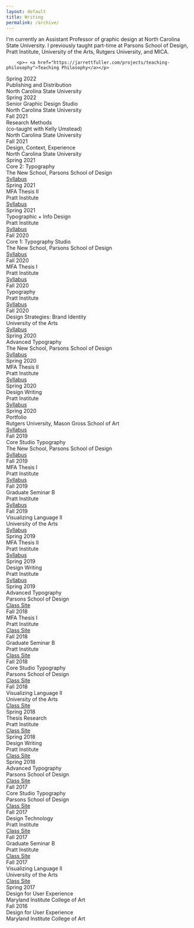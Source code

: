```yaml
---
layout: default
title: Writing
permalink: /archive/
---
```


<div class="about-intro">
        <p>I'm currently an Assistant Professor of graphic design at North Carolina State University. I previously taught part-time at Parsons School of Design, Pratt Institute, University of the Arts, Rutgers University, and MICA.</p>

        <p>→ <a href="https://jarrettfuller.com/projects/teaching-philosophy">Teaching Philosophy</a></p>

</div>

<main class="archive-preview">

<div class="object">
        <div class="term">Spring 2022</div>
        <div class="class">Publishing and Distribution</div>
        <div class="school">North Carolina State University</div>
        <div class="term"></div>
</div>

<div class="object">
        <div class="term">Spring 2022</div>
        <div class="class">Senior Graphic Design Studio</div>
        <div class="school">North Carolina State University</div>
        <div class="term"></div>
</div>

<div class="object">
        <div class="term">Fall 2021</div>
        <div class="class">Research Methods<br> (co-taught with Kelly Umstead)</div>
        <div class="school">North Carolina State University</div>
        <div class="term"></div>
</div>

<div class="object">
        <div class="term">Fall 2021</div>
        <div class="class">Design, Context, Experience</div>
        <div class="school">North Carolina State University</div>
        <div class="term"></div>
</div>

<div class="object">
        <div class="term">Spring 2021</div>
        <div class="class">Core 2: Typography</div>
        <div class="school">The New School, Parsons School of Design</div>
        <div class="term"><a href="https://docs.google.com/document/d/1Fw_-ZV9EGxyzGqwXXzigQ8YHOKPHU8Lli_tSo7Jv8B8/edit?usp=sharing">Syllabus <i class="far fa-external-link-alt"></i></a></div>
</div>

<div class="object">
        <div class="term">Spring 2021</div>
        <div class="class">MFA Thesis II</div>
        <div class="school">Pratt Institute</div>
        <div class="term"> <a href="https://docs.google.com/document/d/1ruQdljlQD39kPs9Ih88_a3TFEvPo32H21qUi7g8cZyw/edit?usp=sharing">Syllabus <i class="far fa-external-link-alt"></i></a></div>
</div>

<div class="object">
        <div class="term">Spring 2021</div>
        <div class="class">Typographic + Info Design</div>
        <div class="school">Pratt Institute</div>
        <div class="term"> <a href="https://docs.google.com/document/d/1EWpTAEkf5fvQ_bzmLAxipfuU8ZF97hbMHLMkEjijjDM/edit?usp=sharing">Syllabus <i class="far fa-external-link-alt"></i></a></div>
</div>

<div class="object">
                        <div class="term">Fall 2020</div>
            <div class="class">Core 1: Typography Studio </div>
            <div class="school">The New School, Parsons School of Design</div>
            <div class="term"><a href="https://docs.google.com/document/d/1Fw_-ZV9EGxyzGqwXXzigQ8YHOKPHU8Lli_tSo7Jv8B8/edit?usp=sharing">Syllabus <i class="far fa-external-link-alt"></i></a></div>
</div>

<div class="object">
                        <div class="term">Fall 2020</div>
            <div class="class">MFA Thesis I</div>
            <div class="school">Pratt Institute</div>
            <div class="term"><a href="https://docs.google.com/document/d/1ruQdljlQD39kPs9Ih88_a3TFEvPo32H21qUi7g8cZyw/edit?usp=sharing">Syllabus <i class="far fa-external-link-alt"></i></a></div>
</div>

<div class="object">
                        <div class="term">Fall 2020</div>
            <div class="class">Typography</div>
            <div class="school">Pratt Institute</div>
            <div class="term"><a href="https://docs.google.com/document/d/1EWpTAEkf5fvQ_bzmLAxipfuU8ZF97hbMHLMkEjijjDM/edit?usp=sharing">Syllabus <i class="far fa-external-link-alt"></i></a></div>
</div>

<div class="object">
                        <div class="term">Fall 2020</div>
            <div class="class">Design Strategies: Brand Identity</div>
            <div class="school">University of the Arts</div>
            <div class="term"><a href="https://docs.google.com/document/d/1ed4yQOf7wlxQXFYgQs3D9B4kgWi2tiOzxB09q4WW-U8/edit?usp=sharing">Syllabus <i class="far fa-external-link-alt"></i></a></div>
</div>

<div class="object">
                        <div class="term">Spring 2020</div>
            <div class="class">Advanced Typography</div>
            <div class="school">The New School, Parsons School of Design</div>
            <div class="term"><a href="https://drive.google.com/open?id=1nJyzvj3U1CpSWa89MVBcJZMhneIJUYdekyLynw9W2NM">Syllabus <i class="far fa-external-link-alt"></i></a></div>
</div>

<div class="object">
                        <div class="term">Spring 2020</div>
            <div class="class">MFA Thesis II</div>
            <div class="school">Pratt Institute</div>
            <div class="term"><a href="https://drive.google.com/open?id=11PS7J4WrRWXzo83xBMQCd5bT7aSbE31BHZuts1OoPqI">Syllabus <i class="far fa-external-link-alt"></i></a></div>
</div>

<div class="object">
                        <div class="term">Spring 2020</div>
            <div class="class">Design Writing</div>
            <div class="school">Pratt Institute</div>
            <div class="term"><a href="https://drive.google.com/open?id=1VjVNCY337h59CDes7nQJKrWaOPOVvEprHY9ugebEOmE">Syllabus <i class="far fa-external-link-alt"></i></a></div>
</div>

<div class="object">
                        <div class="term">Spring 2020</div>
            <div class="class">Portfolio</div>
            <div class="school">Rutgers University, Mason Gross School of Art</div>
            <div class="term"><a href="https://drive.google.com/open?id=1Gz__zsjZDBj4brOs0GpnFn4kHBiOcR27cQb3JFW1rio">Syllabus <i class="far fa-external-link-alt"></i></a></div>
</div>


<div class="object">
                        <div class="term">Fall 2019</div>
            <div class="class">Core Studio Typography</div>
            <div class="school">The New School, Parsons School of Design</div>
            <div class="term"><a href="https://drive.google.com/open?id=1Uia0hB1fhpDZ1d3vV2P4LDL3m3tWPJqmbiqE7bubqNo">Syllabus <i class="far fa-external-link-alt"></i></a></div>
</div>

<div class="object">
                        <div class="term">Fall 2019</div>
            <div class="class">MFA Thesis I</div>
            <div class="school">Pratt Institute</div>
            <div class="term"><a href="https://docs.google.com/document/d/1ruQdljlQD39kPs9Ih88_a3TFEvPo32H21qUi7g8cZyw/edit?usp=sharing">Syllabus <i class="far fa-external-link-alt"></i></a></div>
</div>

<div class="object">
            <div class="term">Fall 2019</div>
            <div class="class">Graduate Seminar B</div>
            <div class="school">Pratt Institute</div>
     <div class="term"><a href="https://docs.google.com/document/d/1UDsX0BcZm7lTou61bATNhQb7OiI3FvMHMoP4oJwwTtA/edit?usp=sharing">Syllabus <i class="far fa-external-link-alt"></i></a></div>
        </div>

<div class="object">
            <div class="term">Fall 2019</div>
            <div class="class">Visualizing Language II</div>
            <div class="school">University of the Arts</div>
            <div class="term"><a href="https://drive.google.com/open?id=1idG9YxPa98VTffkEjgT7TMTECI1mUpEC_Sk1VjSp-c4">Syllabus <i class="far fa-external-link-alt"></i></a></div>
        </div>

<div class="object">
            <div class="term">Spring 2019</div>
            <div class="class">MFA Thesis II</div>
            <div class="school">Pratt Institute</div>
            <div class="term"><a href="http://www.jarrettfuller.com/thesis">Syllabus <i class="far fa-external-link-alt"></i></a></div>
        </div>

<div class="object">
            <div class="term">Spring 2019</div>
            <div class="class">Design Writing</div>
            <div class="school">Pratt Institute</div>
            <div class="term"><a href="https://docs.google.com/document/d/1l6iqXbwxTMLQbnPOcrxE4c-GGtgtM8L8OX0DKGuZmPw/edit?usp=sharing">Syllabus <i class="far fa-external-link-alt"></i></a></div>
        </div>

<div class="object">
            <div class="term">Spring 2019</div>
            <div class="class">Advanced Typography</div>
            <div class="school">Parsons School of Design</div>
            <div class="term"><a href="http://www.jarrettfuller.com/advanced-type">Class Site <i class="far fa-external-link-alt"></i></a></div>
        </div>

<div class="object">
            <div class="term">Fall 2018</div>
            <div class="class">MFA Thesis I</div>
            <div class="school">Pratt Institute</div>
            <div class="term"><a href="http://www.jarrettfuller.com/thesis-research">Class Site <i class="far fa-external-link-alt"></i></a></div>
        </div>

<div class="object">
            <div class="term">Fall 2018</div>
            <div class="class">Graduate Seminar B</div>
            <div class="school">Pratt Institute</div>
            <div class="term"><a href="http://www.jarrettfuller.com/seminar">Class Site <i class="far fa-external-link-alt"></i></a></div>
        </div>

<div class="object">
            <div class="term">Fall 2018</div>
            <div class="class">Core Studio Typography</div>
            <div class="school">Parsons School of Design</div>
            <div class="term"><a href="http://www.jarrettfuller.com/type">Class Site <i class="far fa-external-link-alt"></i></a></div>
        </div>

<div class="object">
            <div class="term">Fall 2018</div>
            <div class="class">Visualizing Language II</div>
            <div class="school">University of the Arts</div>
            <div class="term"><a href="http://www.jarrettfuller.com/viz">Class Site <i class="far fa-external-link-alt"></i></a></div>
        </div>

<div class="object">
            <div class="term">Spring 2018</div>
            <div class="class">Thesis Research</div>
            <div class="school">Pratt Institute</div>
            <div class="term"><a href="http://www.jarrettfuller.com/thesis-research">Class Site <i class="far fa-external-link-alt"></i></a></div>
        </div>

<div class="object">
            <div class="term">Spring 2018</div>
            <div class="class">Design Writing</div>
            <div class="school">Pratt Institute</div>
            <div class="term"><a href="http://www.jarrettfuller.com/design-writing">Class Site <i class="far fa-external-link-alt"></i></a></div>
        </div>

<div class="object">
            <div class="term">Spring 2018</div>
            <div class="class">Advanced Typography</div>
            <div class="school">Parsons School of Design</div>
            <div class="term"><a href="http://www.jarrettfuller.com/advanced-type">Class Site <i class="far fa-external-link-alt"></i></a></div>
        </div>

<div class="object">
            <div class="term">Fall 2017</div>
            <div class="class">Core Studio Typography</div>
            <div class="school">Parsons School of Design</div>
            <div class="term"><a href="http://www.jarrettfuller.com/type/f17">Class Site <i class="far fa-external-link-alt"></i></a></div>
        </div>

<div class="object">
            <div class="term">Fall 2017</div>
            <div class="class">Design Technology</div>
            <div class="school">Pratt Institute</div>
            <div class="term"><a href="http://www.jarrettfuller.com/tech">Class Site <i class="far fa-external-link-alt"></i></a></div>
        </div>

<div class="object">
            <div class="term">Fall 2017</div>
            <div class="class">Graduate Seminar B</div>
            <div class="school">Pratt Institute</div>
            <div class="term"><a href="http://www.jarrettfuller.com/seminar/f17">Class Site <i class="far fa-external-link-alt"></i></a></div>
        </div>

<div class="object">
            <div class="term">Fall 2017</div>
            <div class="class">Visualizing Language II</div>
            <div class="school">University of the Arts</div>
            <div class="term"><a href="http://www.jarrettfuller.com/seminar/f17">Class Site <i class="far fa-external-link-alt"></i></a></div>
        </div>

<div class="object">
            <div class="term">Spring 2017</div>
            <div class="class">Design for User Experience</div>
            <div class="school">Maryland Institute College of Art</div>
            </div>


<div class="object">
            <div class="term">Fall 2016</div>
            <div class="class">Design for User Experience</div>
            <div class="school">Maryland Institute College of Art</div>
            </div>

</main>
